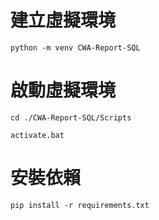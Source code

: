 # 建立虛擬環境
```
python -m venv CWA-Report-SQL
```

# 啟動虛擬環境
```
cd ./CWA-Report-SQL/Scripts
```
```
activate.bat
```

# 安裝依賴
```
pip install -r requirements.txt
```